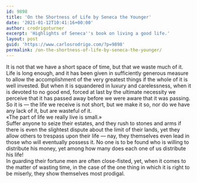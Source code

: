 ```yaml
---
id: 9898
title: 'On the Shortness of Life by Seneca the Younger'
date: '2021-01-12T10:41:16+00:00'
author: crodrigoturner
excerpt: 'Highlights of Seneca''s book on living a good life.'
layout: post
guid: 'https://www.carlosrodrigo.com/?p=9898'
permalink: /on-the-shortness-of-life-by-seneca-the-younger/
---
```


It is not that we have a short space of time, but that we waste much of it.  
Life is long enough, and it has been given in sufficiently generous measure to allow the accomplishment of the very greatest things if the whole of it is well invested. But when it is squandered in luxury and carelessness, when it is devoted to no good end, forced at last by the ultimate necessity we perceive that it has passed away before we were aware that it was passing. So it is — the life we receive is not short, but we make it so, nor do we have any lack of it, but are wasteful of it.  
«The part of life we really live is small.»  
Suffer anyone to seize their estates, and they rush to stones and arms if there is even the slightest dispute about the limit of their lands, yet they allow others to trespass upon their life — nay, they themselves even lead in those who will eventually possess it. No one is to be found who is willing to distribute his money, yet among how many does each one of us distribute his life!  
In guarding their fortune men are often close-fisted, yet, when it comes to the matter of wasting time, in the case of the one thing in which it is right to be miserly, they show themselves most prodigal.